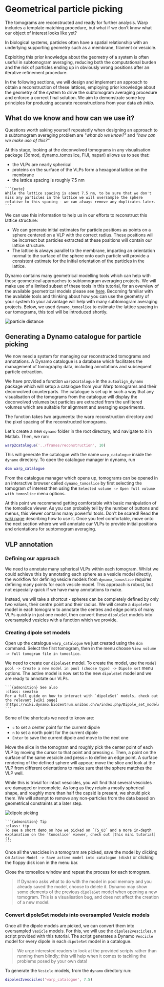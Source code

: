 # Geometrical particle picking

The tomograms are reconstructed and ready for further analysis. Warp includes a template matching procedure, but what if we don't know what our object of interest looks like yet? 

In biological systems, particles often have a spatial relationship with an underlying supporting geometry such as a membrane, filament or vescicle.

Exploiting this prior knowledge about the geometry of a system is often useful in subtomogram averaging, reducing both the computational burden and the risk of particles ending up in obviously wrong positions after an iterative refinement procedure.

In the following sections, we will design and implement an approach to obtain a reconstruction of these lattices, employing prior knowledge about the geometry of the system to drive the subtomogram averaging procedure and enforce a correct final solution. We aim to demonstrate some key principles for producing accurate reconstructions from your data *ab initio*.

## What do we know and how can we use it?

Questions worth asking yourself repeatedly when designing an approach to a subtomogram averaging problem are *"what do we know?"*  and *"how can we make use of this?"*

At this stage, looking at the deconvolved tomograms in any visualisation package (3dmod, dynamo_tomoslice, FIJI, napari) allows us to see that:
- the VLPs are nearly spherical
- proteins on the surface of the VLPs form a hexagonal lattice on the membrane
- the lattice spacing is roughly 7.5 nm

````{margin}
```{note}
While the lattice spacing is about 7.5 nm, to be sure that we don't miss any particles in the lattice we will oversample the sphere relative to this spacing - we can always remove any duplicates later.
```
````

We can use this information to help us in our efforts to reconstruct this lattice structure:
- We can generate initial estimates for particle positions as points on a sphere centered on a VLP with the correct radius. These positions will be incorrect but particles extracted at these positions will contain our lattice structure. 
- The lattice is always parallel to the membrane, imparting an orientation normal to the surface of the sphere  onto each particle will provide a consistent estimate for the initial orientation of the particles in the lattice.

Dynamo contains many geometrical modelling tools which can help with these geometrical approaches to subtomogram averaging projects. We will make use of a limited subset of these tools in this tutorial, for an overview of the available geometrical models please see [here](https://wiki.dynamo.biozentrum.unibas.ch/w/index.php/Model#Types_of_models). Becoming familiar with the available tools and thinking about how you can use the geometry of your system to your advantage will help with many subtomogram averaging projects. Below, we used `dynamo_tomoslice` to  estimate the lattice spacing in our tomograms, this tool will be introduced shortly.

![particle distance](README.assets/particle-distance.png)

## Generating a Dynamo catalogue for particle picking

We now need a system for managing our reconstructed tomograms and annotations. A Dynamo catalogue is a database which facilitates the management of tomography data, including annotations and subsequent particle extraction. 

We have provided a function `warp2catalogue` in the `autoalign_dynamo` package which will setup a catalogue from your Warp tomograms and their deconvolved counterparts. The catalogue is set up in such a way that any visualisation of the tomograms from the catalogue will display the deconvolved volumes but particles are extracted from the unfiltered volumes which are suitable for alignment and averaging experiments.

The function takes two arguments: the warp reconstruction directory and the pixel spacing of the reconstructed tomograms.

Let's create a new `dynamo` folder in the root directory, and navigate to it in Matlab. Then, we run:
```matlab
warp2catalogue('../frames/reconstruction', 10)
```

This will generate the catalogue with the name `warp_catalogue` inside the `dynamo` directory. To open the catalogue manager in dynamo, run
```matlab
dcm warp_catalogue
```

From the catalogue manager which opens up, tomograms can be opened in an interactive browser called `dynamo_tomoslice` by first selecting the tomogram of interest then using the `Selected volume -> Open full volume with tomoslice` menu options.

At this point we recommend getting comfortable with basic manipulation of the tomoslice viewer. As you can probably tell by the number of buttons and menus, this viewer contains many powerful tools. Don't be scared! Read the [wiki page](https://wiki.dynamo.biozentrum.unibas.ch/w/index.php/Dtmslice) describing how to use it. Once you feel comfortable, move onto the next section where we will annotate our VLPs to provide initial positions and orientations for subtomogram averaging.


## VLP annotation

### Defining our approach

We need to annotate many spherical VLPs within each tomogram. Whilst we could achieve this by annotating each sphere as a vesicle model directly, the workflow for defining vesicle models from `dynamo_tomoslice` requires defining many points for each vesicle model. This approach is robust, but not especially quick if we have many annotations to make. 

Instead, we will take a shortcut - spheres can be completely defined by only two values, their centre point and their radius. We will create a `dipoleSet` model in each tomogram to annotate the centres and edge points of many VLPs quickly in just one model, then convert these `dipoleSet` models into oversampled vesicles with a function which we provide. 

### Creating dipole set models

Open up the catalogue `warp_catalogue` we just created using the `dcm` command. Select the first tomogram, then in the menu choose `View volume -> full tomogram file in tomoslice`.

We need to create our `dipoleSet` model. To create the model, use the `Model pool -> Create a new model in pool (choose type) -> Dipole set` menu options. The active model is now set to the new `dipoleSet` model and we are ready to annotate our VLPs.

````{margin}
```{admonition} See also
:class: seealso
For a full guide on how to interact with `dipoleSet` models, check out the relevant [wiki page](https://wiki.dynamo.biozentrum.unibas.ch/w/index.php/Dipole_set_models).
```
````

Some of the shortcuts we need to know are:
- `c` to set a center point for the current dipole
- `n` to set a north point for the current dipole
- `Enter` to save the current dipole and move to the next one

Move the slice in the tomogram and roughly pick the center point of each VLP by moving the cursor to that point and pressing `c`. Then, a point on the surface of the same vescicle and press `n` to define an edge point. A surface rendering of the defined sphere will appear; move the slice and look at the VLP from different orientations to make sure that the sphere matches the VLP well.

While this is trivial for intact vescicles, you will find that several vescicles are damaged or incomplete. As long as they retain a mostly spherical shape, and roughly more than half the capsid is present, we should pick them. We will attempt to remove any non-particles from the data based on geometrical constraints at a later step.

![dipole picking](https://i.ibb.co/N1K4GW1/dipole-picking.png)

````{margin}
```{admonition} Tip
:class: tip
To see a short demo on how we picked on `TS_03` and a more in-depth explanation on the `tomoslice` viewer, check out [this mini tutorial]().
```
````

Once all the vescicles in a tomogram are picked, save the model by clicking on `Active Model -> Save active model into catalogue (disk)` or clicking the floppy disk icon in the menu bar.

Close the tomoslice window and repeat the process for each tomogram.    

> If Dynamo asks what to do with the model in pool memory and you already saved the model, choose to delete it. Dynamo may show some elements of the previous `dipoleSet` model when opening a new tomogram. This is a visualisation bug, and does not affect the creation of a new model.

### Convert dipoleSet models into oversampled Vesicle models

Once all the dipole models are picked, we can convert them into oversampled `Vesicle` models. For this, we will use the `dipoles2vescicles.m` script provided with this tutorial. The script generates a Dynamo `Vescicle` model for every dipole in each `dipoleSet` model in a catalogue.

> We urge interested readers to look at the provided scripts rather than running them blindly; this will help when it comes to tackling the problems posed by your own data!

To generate the `Vesicle` models, from the `dynamo` directory run:
```matlab
dipoles2vescicles('warp_catalogue', 7.5)
```


